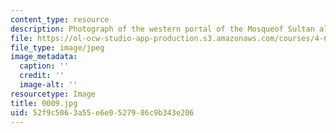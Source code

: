 ```yaml
---
content_type: resource
description: Photograph of the western portal of the Mosqueof Sultan al-Zahir Baybars.
file: https://ol-ocw-studio-app-production.s3.amazonaws.com/courses/4-615-the-architecture-of-cairo-spring-2002/52f9c5063a55e6e0527986c9b343e206_0009.jpg
file_type: image/jpeg
image_metadata:
  caption: ''
  credit: ''
  image-alt: ''
resourcetype: Image
title: 0009.jpg
uid: 52f9c506-3a55-e6e0-5279-86c9b343e206
---
```

